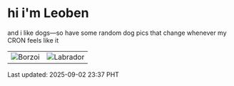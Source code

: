 # hi i'm Leoben

and i like dogs—so have some random dog pics that change whenever my CRON feels like it

|  |  |
|--------|----------|
| ![Borzoi](https://random-dog-vercel.vercel.app/api/random-borzoi?v=1756827424) | ![Labrador](https://random-dog-vercel.vercel.app/api/random-labrador?v=1756827424) |

Last updated: 2025-09-02 23:37 PHT
